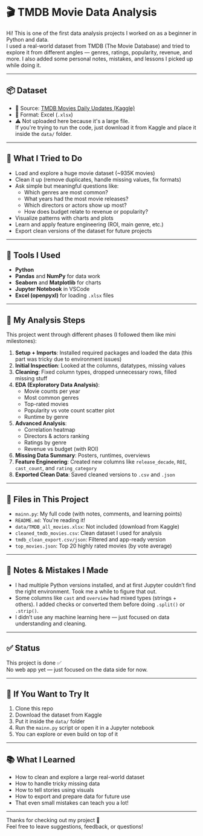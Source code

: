 # 🎬 TMDB Movie Data Analysis

Hi! This is one of the first data analysis projects I worked on as a beginner in Python and data.  
I used a real-world dataset from TMDB (The Movie Database) and tried to explore it from different angles — genres, ratings, popularity, revenue, and more. I also added some personal notes, mistakes, and lessons I picked up while doing it.

---

## 📦 Dataset

- 📍 Source: [TMDB Movies Daily Updates (Kaggle)](https://www.kaggle.com/datasets/alanvourch/tmdb-movies-daily-updates/data)
- 📁 Format: Excel (`.xlsx`)
- ⚠️ Not uploaded here because it's a large file.  
  If you're trying to run the code, just download it from Kaggle and place it inside the `data/` folder.

---

## 🚀 What I Tried to Do

- Load and explore a huge movie dataset (~935K movies)
- Clean it up (remove duplicates, handle missing values, fix formats)
- Ask simple but meaningful questions like:
  - Which genres are most common?
  - What years had the most movie releases?
  - Which directors or actors show up most?
  - How does budget relate to revenue or popularity?
- Visualize patterns with charts and plots
- Learn and apply feature engineering (ROI, main genre, etc.)
- Export clean versions of the dataset for future projects

---

## 🧰 Tools I Used

- **Python**
- **Pandas** and **NumPy** for data work
- **Seaborn** and **Matplotlib** for charts
- **Jupyter Notebook** in VSCode
- **Excel (openpyxl)** for loading `.xlsx` files

---

## 🔎 My Analysis Steps

This project went through different phases (I followed them like mini milestones):

1. **Setup + Imports**: Installed required packages and loaded the data (this part was tricky due to environment issues)
2. **Initial Inspection**: Looked at the columns, datatypes, missing values
3. **Cleaning**: Fixed column types, dropped unnecessary rows, filled missing stuff
4. **EDA (Exploratory Data Analysis)**:  
   - Movie counts per year  
   - Most common genres  
   - Top-rated movies  
   - Popularity vs vote count scatter plot  
   - Runtime by genre  
5. **Advanced Analysis**:  
   - Correlation heatmap  
   - Directors & actors ranking  
   - Ratings by genre  
   - Revenue vs budget (with ROI)  
6. **Missing Data Summary**: Posters, runtimes, overviews
7. **Feature Engineering**: Created new columns like `release_decade`, `ROI`, `cast_count`, and `rating_category`
8. **Exported Clean Data**: Saved cleaned versions to `.csv` and `.json`

---

## 📁 Files in This Project

- `mainn.py`: My full code (with notes, comments, and learning points)
- `README.md`: You're reading it!
- `data/TMDB_all_movies.xlsx`: Not included (download from Kaggle)
- `cleaned_tmdb_movies.csv`: Clean dataset I used for analysis
- `tmdb_clean_export.csv/json`: Filtered and app-ready version
- `top_movies.json`: Top 20 highly rated movies (by vote average)

---

## 💬 Notes & Mistakes I Made

- I had multiple Python versions installed, and at first Jupyter couldn’t find the right environment. Took me a while to figure that out.
- Some columns like `cast` and `overview` had mixed types (strings + others). I added checks or converted them before doing `.split()` or `.strip()`.
- I didn’t use any machine learning here — just focused on data understanding and cleaning.

---

## ✅ Status

This project is done ✅  
No web app yet — just focused on the data side for now.

---

## 📌 If You Want to Try It

1. Clone this repo
2. Download the dataset from Kaggle
3. Put it inside the `data/` folder
4. Run the `mainn.py` script or open it in a Jupyter notebook
5. You can explore or even build on top of it

---

## 📚 What I Learned

- How to clean and explore a large real-world dataset
- How to handle tricky missing data
- How to tell stories using visuals
- How to export and prepare data for future use
- That even small mistakes can teach you a lot!

---

Thanks for checking out my project 🙌  
Feel free to leave suggestions, feedback, or questions!
